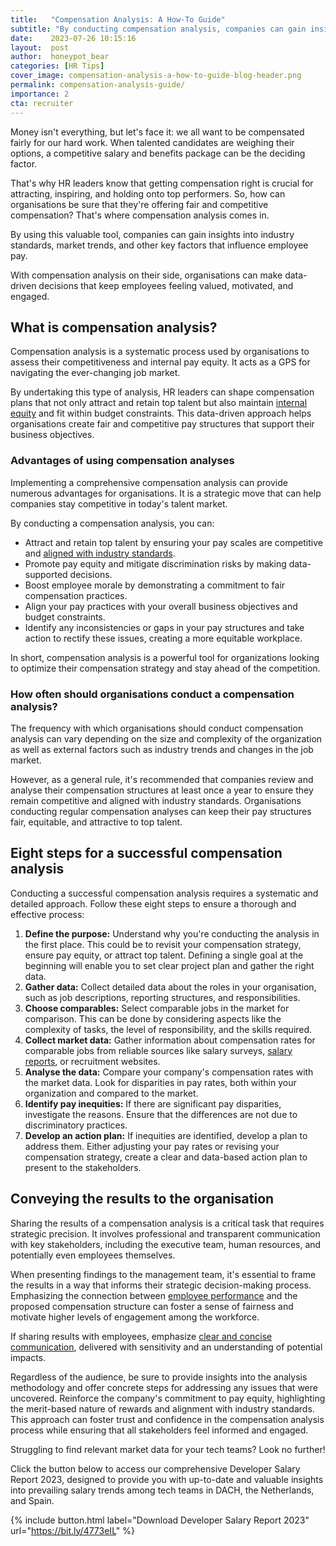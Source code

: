 ```yaml
---
title:   "Compensation Analysis: A How-To Guide"
subtitle: "By conducting compensation analysis, companies can gain insights into industry standards, market trends, and other key factors that influence employee pay."
date:    2023-07-26 10:15:16
layout:  post
author:  honeypot_bear
categories: [HR Tips]
cover_image: compensation-analysis-a-how-to-guide-blog-header.png
permalink: compensation-analysis-guide/
importance: 2
cta: recruiter
---
```


Money isn't everything, but let's face it: we all want to be compensated fairly for our hard work. When talented candidates are weighing their options, a competitive salary and benefits package can be the deciding factor.
<!--more-->


That's why HR leaders know that getting compensation right is crucial for attracting, inspiring, and holding onto top performers. So, how can organisations be sure that they're offering fair and competitive compensation? That's where compensation analysis comes in.

By using this valuable tool, companies can gain insights into industry standards, market trends, and other key factors that influence employee pay.

With compensation analysis on their side, organisations can make data-driven decisions that keep employees feeling valued, motivated, and engaged.


## What is compensation analysis?

Compensation analysis is a systematic process used by organisations to assess their competitiveness and internal pay equity. It acts as a GPS for navigating the ever-changing job market. 

By undertaking this type of analysis, HR leaders can shape compensation plans that not only attract and retain top talent but also maintain [internal equity](https://www.google.com/url?q=https://www.shrm.org/resourcesandtools/hr-topics/compensation/pages/employee-turnover-retention-problems-is-pay-the-problem.aspx&sa=D&source=docs&ust=1690369656847869&usg=AOvVaw3td2wrqpDXcHwhXvN8P_yB/) and fit within budget constraints. This data-driven approach helps organisations create fair and competitive pay structures that support their business objectives.

### Advantages of using compensation analyses

Implementing a comprehensive compensation analysis can provide numerous advantages for organisations. It is a strategic move that can help companies stay competitive in today's talent market.

By conducting a compensation analysis, you can:

- Attract and retain top talent by ensuring your pay scales are competitive and [aligned with industry standards](https://bit.ly/4773eIL).
- Promote pay equity and mitigate discrimination risks by making data-supported decisions.
- Boost employee morale by demonstrating a commitment to fair compensation practices.
- Align your pay practices with your overall business objectives and budget constraints.
- Identify any inconsistencies or gaps in your pay structures and take action to rectify these issues, creating a more equitable workplace.

In short, compensation analysis is a powerful tool for organizations looking to optimize their compensation strategy and stay ahead of the competition.

### How often should organisations conduct a compensation analysis?

The frequency with which organisations should conduct compensation analysis can vary depending on the size and complexity of the organization as well as external factors such as industry trends and changes in the job market.

However, as a general rule, it's recommended that companies review and analyse their compensation structures at least once a year to ensure they remain competitive and aligned with industry standards. Organisations conducting regular compensation analyses can keep their pay structures fair, equitable, and attractive to top talent.

## Eight steps for a successful compensation analysis

Conducting a successful compensation analysis requires a systematic and detailed approach. Follow these eight steps to ensure a thorough and effective process:

1. **Define the purpose:** Understand why you're conducting the analysis in the first place. This could be to revisit your compensation strategy, ensure pay equity, or attract top talent. Defining a single goal at the beginning will enable you to set clear project plan and gather the right data.
2. **Gather data:** Collect detailed data about the roles in your organisation, such as job descriptions, reporting structures, and responsibilities.
3. **Choose comparables:** Select comparable jobs in the market for comparison. This can be done by considering aspects like the complexity of tasks, the level of responsibility, and the skills required.
4. **Collect market data:** Gather information about compensation rates for comparable jobs from reliable sources like salary surveys, [salary reports](https://bit.ly/4773eIL), or recruitment websites.
5. **Analyse the data:** Compare your company's compensation rates with the market data. Look for disparities in pay rates, both within your organization and compared to the market.
6. **Identify pay inequities:** If there are significant pay disparities, investigate the reasons. Ensure that the differences are not due to discriminatory practices.
7. **Develop an action plan:** If inequities are identified, develop a plan to address them. Either adjusting your pay rates or revising your compensation strategy, create a clear and data-based action plan to present to the stakeholders.

## Conveying the results to the organisation

Sharing the results of a compensation analysis is a critical task that requires strategic precision. It involves professional and transparent communication with key stakeholders, including the executive team, human resources, and potentially even employees themselves.

When presenting findings to the management team, it's essential to frame the results in a way that informs their strategic decision-making process. Emphasizing the connection between [employee performance](https://hbr.org/2021/01/compensation-packages-that-actually-drive-performance) and the proposed compensation structure can foster a sense of fairness and motivate higher levels of engagement among the workforce.

If sharing results with employees, emphasize [clear and concise communication](https://www.shrm.org/resourcesandtools/hr-topics/compensation/pages/can-pay-transparency-reduce-employee-turnover.aspx), delivered with sensitivity and an understanding of potential impacts.

Regardless of the audience, be sure to provide insights into the analysis methodology and offer concrete steps for addressing any issues that were uncovered. Reinforce the company's commitment to pay equity, highlighting the merit-based nature of rewards and alignment with industry standards. This approach can foster trust and confidence in the compensation analysis process while ensuring that all stakeholders feel informed and engaged.

Struggling to find relevant market data for your tech teams? Look no further! 

Click the button below to access our comprehensive Developer Salary Report 2023, designed to provide you with up-to-date and valuable insights into prevailing salary trends among tech teams in DACH, the Netherlands, and Spain.


{% include button.html
  label="Download Developer Salary Report 2023"
  url="https://bit.ly/4773eIL"
%}

